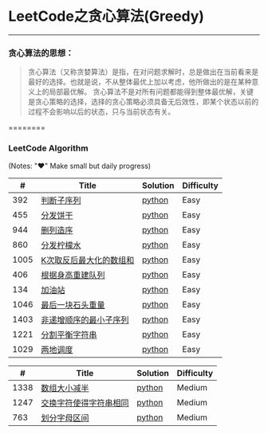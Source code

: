 # LeetCode之贪心算法(Greedy)

---

### 贪心算法的思想：
>贪心算法（又称贪婪算法）是指，在对问题求解时，总是做出在当前看来是最好的选择。也就是说，不从整体最优上加以考虑，他所做出的是在某种意义上的局部最优解。
>贪心算法不是对所有问题都能得到整体最优解，关键是贪心策略的选择，选择的贪心策略必须具备无后效性，即某个状态以前的过程不会影响以后的状态，只与当前状态有关。

========

### LeetCode Algorithm

(Notes: "&hearts;" Make small but daily progress)


| # | Title | Solution | Difficulty |
|---| ----- | -------- | ---------- |
|392|[判断子序列](https://leetcode-cn.com/problems/is-subsequence/) | [python](../../daily/392_2020-03-17.md)|Easy|
|455|[分发饼干](https://leetcode-cn.com/problems/assign-cookies/) | [python](../../daily/455_2020-03-16.md)|Easy|
|944|[删列造序](https://leetcode-cn.com/problems/delete-columns-to-make-sorted/) | [python](../../daily/944_2020-03-16.md)|Easy|
|860|[分发柠檬水](https://leetcode-cn.com/problems/lemonade-change/) | [python](../../daily/860_2020-03-18.md)|Easy|
|1005|[K次取反后最大化的数组和](https://leetcode-cn.com/problems/maximize-sum-of-array-after-k-negations/) | [python](../../daily/1005_2020-03-18.md)|Easy|
|406|[根据身高重建队列](https://leetcode-cn.com/problems/queue-reconstruction-by-height/) | [python](../../daily/406_2020-03-19.md)|Easy|
|134|[加油站](https://leetcode-cn.com/problems/gas-station/) | [python](../../daily/134_2020-03-20.md)|Easy|
|1046|[最后一块石头重量](https://leetcode-cn.com/problems/last-stone-weight/) | [python](./daily/1046_2020-06-02.md)|Easy|
|1403|[非递增顺序的最小子序列](https://leetcode-cn.com/problems/minimum-subsequence-in-non-increasing-order/)| [python](./daily/1221_2020-06-02.md)|Easy|
|1221|[分割平衡字符串](https://leetcode-cn.com/problems/split-a-string-in-balanced-strings/)| [python](./daily/1403_2020-06-02.md)|Easy|
|1029|[两地调度](https://leetcode-cn.com/problems/two-city-scheduling/)| [python](./daily/1029_2020-06-02.md)|Easy|

| # | Title | Solution | Difficulty |
|---| ----- | -------- | ---------- |
|1338|[数组大小减半](https://leetcode-cn.com/problems/reduce-array-size-to-the-half/)| [python](./daily/1338_2020-06-03.md)|Medium|
|1247|[交换字符使得字符串相同](https://leetcode-cn.com/problems/minimum-swaps-to-make-strings-equal/)| [python](./daily/1247_2020-06-03.md)|Medium|
|763|[划分字母区间](https://leetcode-cn.com/problems/partition-labels/)| [python](./daily/763_2020-06-04.md)|Medium|
 